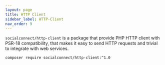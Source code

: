 ```yaml
---
layout: page
title: HTTP Client
sidebar_label: HTTP-Client
nav_order: 9
---
```


`socialconnect/http-client` is a package that provide PHP HTTP client with PSR-18 compatibility, that makes it easy 
to send HTTP requests and trivial to integrate with web services.

```sh
composer require socialconnect/http-client:^1.0
```
